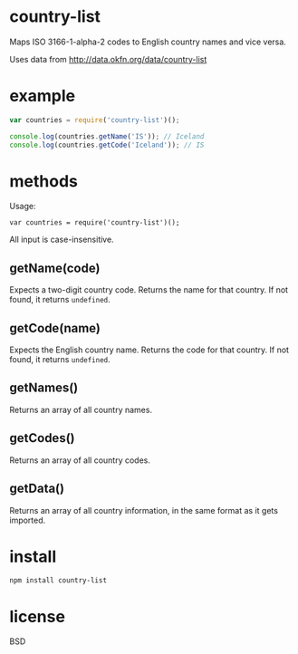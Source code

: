 country-list
============

Maps ISO 3166-1-alpha-2 codes to English country names and vice versa.

Uses data from http://data.okfn.org/data/country-list

# example 

``` js
var countries = require('country-list')();

console.log(countries.getName('IS')); // Iceland
console.log(countries.getCode('Iceland')); // IS
```

# methods

Usage:

```
var countries = require('country-list')();
```
All input is case-insensitive.

## getName(code)

Expects a two-digit country code.
Returns the name for that country.
If not found, it returns `undefined`.

## getCode(name)

Expects the English country name.
Returns the code for that country.
If not found, it returns `undefined`.

## getNames()

Returns an array of all country names.

## getCodes()

Returns an array of all country codes.

## getData()

Returns an array of all country information, in the same format as it gets imported.

# install

``` cli
npm install country-list
```

# license

BSD
